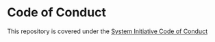 # Code of Conduct

This repository is covered under the [System Initiative Code of Conduct](https://github.com/systeminit/si/blob/main/CODE_OF_CONDUCT.md)
